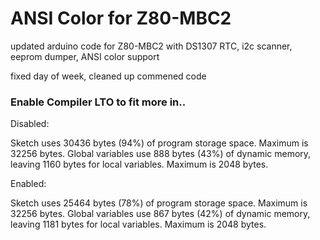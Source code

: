 # ANSI Color for Z80-MBC2
updated arduino code for Z80-MBC2 with 
DS1307 RTC, 
i2c scanner, 
eeprom dumper, 
ANSI color support


fixed day of week,
cleaned up commened code

### Enable Compiler LTO to fit more in..

Disabled:

Sketch uses 30436 bytes (94%) of program storage space. Maximum is 32256 bytes.
Global variables use 888 bytes (43%) of dynamic memory, leaving 1160 bytes for local variables. Maximum is 2048 bytes.

Enabled:

Sketch uses 25464 bytes (78%) of program storage space. Maximum is 32256 bytes.
Global variables use 867 bytes (42%) of dynamic memory, leaving 1181 bytes for local variables. Maximum is 2048 bytes.


